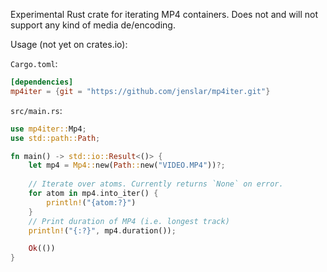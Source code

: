 Experimental Rust crate for iterating MP4 containers. Does not and will not support any kind of media de/encoding.

Usage (not yet on crates.io):

`Cargo.toml`:
```toml
[dependencies]
mp4iter = {git = "https://github.com/jenslar/mp4iter.git"}
```

`src/main.rs`:
```rs
use mp4iter::Mp4;
use std::path::Path;

fn main() -> std::io::Result<()> {
    let mp4 = Mp4::new(Path::new("VIDEO.MP4"))?;
    
    // Iterate over atoms. Currently returns `None` on error.
    for atom in mp4.into_iter() {
        println!("{atom:?}")
    }
    // Print duration of MP4 (i.e. longest track)
    println!("{:?}", mp4.duration());

    Ok(())
}
```